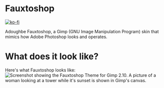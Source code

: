 # Fauxtoshop
[![ko-fi](https://ko-fi.com/img/githubbutton_sm.svg)](https://ko-fi.com/V7V1PJ9QW)

Adoughbe Fauxtoshop, a Gimp (GNU Image Manipulation Program) skin that mimics how Adobe Photoshop looks and operates.

# What does it look like? 

Here's what Fauxtoshop looks like:
![Screenshot showing the Fauxtoshop Theme for Gimp 2.10. A picture of a woman looking at a tower while it's sunset is shown in Gimp's canvas.](https://lh3.googleusercontent.com/iBHYQ5LTsE72DDDSfXDJdjfuBJd1s4AznJrqrFO42MyeGCVmxGyeVH541020wkxLRMoKHt0VNatBwTK6DutSxxNSCwdiJgnfzvDYDAzKUOhZ78fxrCM4_-Zj1nCNyg5CEA=w1280)
